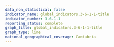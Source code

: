 ```yaml
---
data_non_statistical: false
indicator_name: global_indicators.3-6-1-1-title
indicator_number: 3.6.1.1
reporting_status: complete
graph_title: global_indicators.3-6-1-1-title
graph_type: line
national_geographical_coverage: Cantabria
---
```

